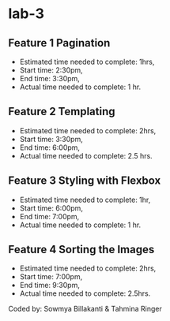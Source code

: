 # lab-3

## Feature 1 Pagination

- Estimated time needed to complete: 1hrs,
- Start time: 2:30pm,
- End time: 3:30pm,
- Actual time needed to complete: 1 hr.

## Feature 2 Templating

- Estimated time needed to complete: 2hrs,
- Start time: 3:30pm,
- End time: 6:00pm,
- Actual time needed to complete: 2.5 hrs.

## Feature 3 Styling with Flexbox

- Estimated time needed to complete: 1hr,
- Start time: 6:00pm,
- End time: 7:00pm,
- Actual time needed to complete: 1 hr.

## Feature 4 Sorting the Images

- Estimated time needed to complete: 2hrs,
- Start time: 7:00pm,
- End time: 9:30pm,
- Actual time needed to complete: 2.5hrs.

Coded by: Sowmya Billakanti & Tahmina Ringer